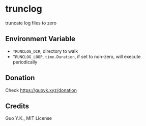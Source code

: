# trunclog

truncate log files to zero

## Environment Variable

* `TRUNCLOG_DIR`, directory to walk
* `TRUNCLOG_LOOP`, `time.Duration`, if set to non-zero, will execute periodically

## Donation

Check https://guoyk.xyz/donation

## Credits

Guo Y.K., MIT License
